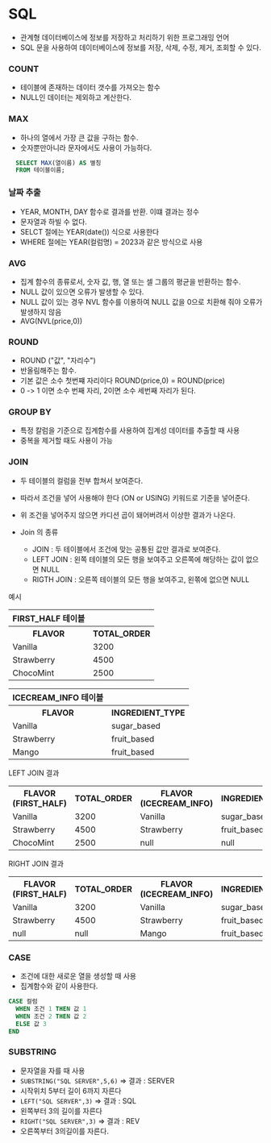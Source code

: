 # SQL
- 관계형 데이터베이스에 정보를 저장하고 처리하기 위한 프로그래밍 언어
- SQL 문을 사용하여 데이터베이스에 정보를 저장, 삭제, 수정, 제거, 조회할 수 있다.

### COUNT 
- 테이블에 존재하는 데이터 갯수를 가져오는 함수
- NULL인 데이터는 제외하고 계산한다.


### MAX
- 하나의 열에서 가장 큰 값을 구하는 함수.
- 숫자뿐만아니라 문자에서도 사용이 가능하다.
``` sql
  SELECT MAX(열이름) AS 별칭
  FROM 테이블이름;
```

### 날짜 추출
- YEAR, MONTH, DAY 함수로 결과를 반환. 이떄 결과는 정수
- 문자열과 하빌 수 없다.
- SELCT 절에는 YEAR(date()) 식으로 사용한다
- WHERE 절에는 YEAR(컬럼명) = 2023과 같은 방식으로 사용



### AVG
- 집계 함수의 종류로서, 숫자 값, 행, 열 또는 셀 그룹의 평균을 반환하는 함수.
- NULL 값이 있으면 오류가 발생할 수 있다.
- NULL 값이 있는 경우 NVL 함수를 이용하여 NULL 값을 0으로 치환해 줘야 오류가 발생하지 않음
- AVG(NVL(price,0))

### ROUND
- ROUND ("값", "자리수")
- 반올림해주는 함수.
- 기본 값은 소수 첫번쨰 자리이다 ROUND(price,0) = ROUND(price)
- 0 -> 1 이면 소수 번째 자리, 2이면 소수 세번째 자리가 된다.

### GROUP BY
- 특정 칼럼을 기준으로 집계함수를 사용하여 집계성 데이터를 추출할 때 사용
- 중복을 제거할 때도 사용이 가능

### JOIN
- 두 테이블의 컬럼을 전부 합쳐서 보여준다.
- 따라서 조건을 넣어 사용해야 한다 (ON or USING) 키워드로 기준을 넣어준다.
- 위 조건을 넣어주지 않으면 카디션 곱이 돼어버려서 이상한 결과가 나온다.

- Join 의 종류
  - JOIN : 두 테이블에서 조건에 맞는 공통된 값만 결과로 보여준다.
  - LEFT JOIN : 왼쪽 테이블의 모든 행을 보여주고 오른쪽에 해당하는 값이 없으면 NULL
  - RIGTH JOIN : 오른쪽 테이블의 모든 행을 보여주고, 왼쪾에 없으면 NULL 

예시
<table>
  <th> FIRST_HALF 테이블 </th>
  <tr>
    <th>FLAVOR</th>
    <th>TOTAL_ORDER</th>
  </tr>
  <tr>
    <td>Vanilla</td>
    <td>3200</td>
  </tr>
  <tr>
    <td>Strawberry</td>
    <td>4500</td>
  </tr>
  <tr>
    <td>ChocoMint</td>
    <td>2500</td>
  </tr>
</table>

<table>
    <th> ICECREAM_INFO 테이블 </th>
  <tr>
    <th>FLAVOR</th>
    <th>INGREDIENT_TYPE</th>
  </tr>
  <tr>
    <td>Vanilla</td>
    <td>sugar_based</td>
  </tr>
  <tr>
    <td>Strawberry</td>
    <td>fruit_based</td>
  </tr>
  <tr>
    <td>Mango</td>
    <td>fruit_based</td>
  </tr>
</table>

LEFT JOIN 결과
<table>
  <tr>
    <th>FLAVOR (FIRST_HALF)</th>
    <th>TOTAL_ORDER</th>
    <th>FLAVOR (ICECREAM_INFO)</th>
    <th>INGREDIENT_TYPE</th>
  </tr>
  <tr>
    <td>Vanilla</td>
    <td>3200</td>
    <td>Vanilla</td>
    <td>sugar_based</td>
  </tr>
  <tr>
    <td>Strawberry</td>
    <td>4500</td>
    <td>Strawberry</td>
    <td>fruit_based</td>
  </tr>
  <tr>
    <td>ChocoMint</td>
    <td>2500</td>
    <td>null</td>
    <td>null</td>
  </tr>
</table>

RIGHT JOIN 결과
<table>
  <tr>
    <th>FLAVOR (FIRST_HALF)</th>
    <th>TOTAL_ORDER</th>
    <th>FLAVOR (ICECREAM_INFO)</th>
    <th>INGREDIENT_TYPE</th>
  </tr>
  <tr>
    <td>Vanilla</td>
    <td>3200</td>
    <td>Vanilla</td>
    <td>sugar_based</td>
  </tr>
  <tr>
    <td>Strawberry</td>
    <td>4500</td>
    <td>Strawberry</td>
    <td>fruit_based</td>
  </tr>
  <tr>
    <td>null</td>
    <td>null</td>
    <td>Mango</td>
    <td>fruit_based</td>
  </tr>
</table>

### CASE
- 조건에 대한 새로운 열을 생성할 때 사용
- 집계함수와 같이 사용한다.

```sql
CASE 컬럼
  WHEN 조건 1 THEN 값 1
  WHEN 조건 2 THEN 값 2
  ELSE 값 3
END
```

### SUBSTRING
- 문자열을 자를 때 사용
- `SUBSTRING("SQL SERVER",5,6)` => 결과 : SERVER
- 시작위치 5부터 길이 6까지 자른다
- `LEFT("SQL SERVER",3)` => 결과 : SQL
- 왼쪽부터 3의 길이를 자른다
- `RIGHT("SQL SERVER",3)` => 결과 : REV
- 오른쪽부터 3의길이를 자른다.
